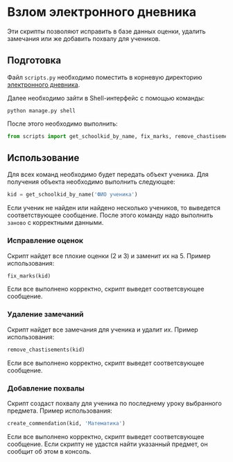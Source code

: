 # Взлом электронного дневника
Эти скрипты позволяют исправить в базе данных оценки, удалить замечания или же добавить похвалу для учеников.

## Подготовка
Файл `scripts.py` необходимо поместить в корневую директорию [электронного дневника](https://github.com/devmanorg/e-diary).

Далее необходимо зайти в Shell-интерфейс с помощью команды:
```
python manage.py shell
```
После этого необходимо выполнить:
```Python
from scripts import get_schoolkid_by_name, fix_marks, remove_chastisements, create_commendation
```

## Использование
Для всех команд необходимо будет передать объект ученика. Для получения объекта необходимо выполнить следующее:
```Python
kid = get_schoolkid_by_name('ФИО ученика')
```
Если ученик не найден или найдено несколько учеников, то выведется соответствующее сообщение.
После этого команду надо выполнить `заново` с корректными данными.

### Исправление оценок
Скрипт найдет все плохие оценки (2 и 3) и заменит их на 5.
Пример использования:
```Python
fix_marks(kid)
```
Если все выполнено корректно, скрипт выведет соответсвующее сообщение.

### Удаление замечаний
Скрипт найдет все замечания для ученика и удалит их.
Пример использования:
```Python
remove_chastisements(kid)
```
Если все выполнено корректно, скрипт выведет соответсвующее сообщение.

### Добавление похвалы
Скрипт создаст похвалу для ученика по последнему уроку выбранного предмета.
Пример использования:
```Python
create_commendation(kid, 'Математика')
```
Если все выполнено корректно, скрипт выведет соответсвующее сообщение.
Если скрипту не удастся найти указанный предмет, он сообщит об этом в консоль.